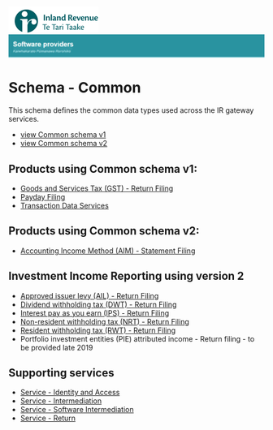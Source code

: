 ![IRD logo](../Images/IRlogo.gif)
![Software Dev](../Images/SoftwareDev.png)

Schema - Common
=======================================

This schema defines the common data types used across the IR gateway services. 

* [view Common schema v1](Common.v1.xsd)
* [view Common schema v2](Common.v2.xsd)

Products using Common schema v1:
-------------
* [Goods and Services Tax (GST) - Return Filing](../Product%20-%20GST)
* [Payday Filing](../Product%20-%20Payday%20Filing)
* [Transaction Data Services](../Product%20-%20Transaction%20Data%20Services)

Products using Common schema v2:
-------------
* [Accounting Income Method (AIM) - Statement Filing](../Product%20-%20AIM)

Investment Income Reporting using version 2
-------------
* [Approved issuer levy (AIL) - Return Filing](../Product%20-%20Investment%20Income%20Reporting/Product%20-%20AIL)
* [Dividend withholding tax (DWT) - Return Filing](../Product%20-%20Investment%20Income%20Reporting/Product%20-%20DWT)
* [Interest pay as you earn (IPS) - Return Filing](../Product%20-%20Investment%20Income%20Reporting/Product%20-%20IPS)
* [Non-resident withholding tax (NRT) - Return Filing](../Product%20-%20Investment%20Income%20Reporting/Product%20-%20NRT)
* [Resident withholding tax (RWT) - Return Filing](../Product%20-%20Investment%20Income%20Reporting/Product%20-%20RWT)
* Portfolio investment entities (PIE) attributed income - Return filing - to be provided late 2019

Supporting services
-------------
* [Service - Identity and Access](../Service%20-%20Identity%20and%20Access/Latest/)
* [Service - Intermediation](../Service%20-%20Intermediation)
* [Service - Software Intermediation](../Service%20-%20Software%20Intermediation)
* [Service - Return](../Service%20-%20Return)
